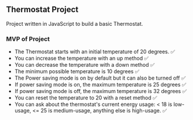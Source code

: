 ## Thermostat Project

Project written in JavaScript to build a basic Thermostat.

### MVP of Project
- The Thermostat starts with an initial temperature of 20 degrees. :white_check_mark:
- You can increase the temperature with an up method :white_check_mark:
- You can decrease the temperature with a down method :white_check_mark:
- The minimum possible temperature is 10 degrees :white_check_mark:
- The Power saving mode is on by default but it can also be turned off :white_check_mark:
- If power saving mode is on, the maximum temperature is 25 degrees :white_check_mark:
- If power saving mode is off, the maximum temperature is 32 degrees :white_check_mark:
- You can reset the temperature to 20 with a reset method :white_check_mark:
- You can ask about the thermostat's current energy usage: < 18 is low-usage, <= 25 is medium-usage, anything else is high-usage. :white_check_mark: